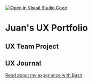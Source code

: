 [![Open in Visual Studio Code](https://classroom.github.com/assets/open-in-vscode-f059dc9a6f8d3a56e377f745f24479a46679e63a5d9fe6f495e02850cd0d8118.svg)](https://classroom.github.com/online_ide?assignment_repo_id=6804708&assignment_repo_type=AssignmentRepo)
# Juan's UX Portfolio


## UX Team Project


## UX Journal

[Read about my experience with Bash](j01/)
